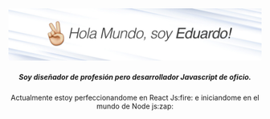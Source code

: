 ![Alt text](img/banner.jpg?raw=true "Title")
---
<h5 align="center">
Soy diseñador de profesión pero desarrollador Javascript de oficio.
</h5>
<p align="center">
Actualmente estoy perfeccionandome en React Js:fire: e iniciandome en el mundo de Node js:zap:
</p>
<!--
**autvincere/autvincere** is a ✨ _special_ ✨ repository because its `README.md` (this file) appears on your GitHub profile.

Here are some ideas to get you started:

 🔭 I’m currently working on ...
- 🌱 I’m currently learning ...
- 👯 I’m looking to collaborate on ...
- 🤔 I’m looking for help with ...
- 💬 Ask me about ...
- 📫 How to reach me: ...
- 😄 Pronouns: ...
- ⚡ Fun fact: ...
-->
